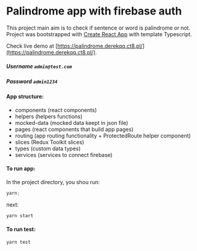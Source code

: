 # Palindrome app with firebase auth

This project main aim is to check if sentence or word is palindrome or not.
Project was bootstrapped with [Create React App](https://github.com/facebook/create-react-app) with template Typescript.

Check live demo at [https://palindrome.derekqq.ct8.pl/](https://palindrome.derekqq.ct8.pl/).

##### Username `admin@test.com`

##### Password `admin1234`

#### App structure:

- components (react components)
- helpers (helpers functions)
- mocked-data (mocked data keept in json file)
- pages (react components that build app pages)
- routing (app routing functionality + ProtectedRoute helper component)
- slices (Redux Toolkit slices)
- types (custom data types)
- services (services to connect firebase)

#### To run app:

In the project directory, you shou run:

```javascript
yarn;
```

next:

```javascript
yarn start
```

#### To run test:

```javascript
yarn test
```
